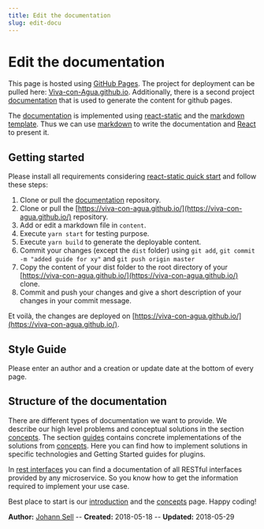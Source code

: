 ```yaml
---
title: Edit the documentation
slug: edit-docu
---
```


# Edit the documentation
This page is hosted using [GitHub Pages](https://pages.github.com/). The project for deployment can be pulled here: 
[Viva-con-Agua.github.io](https://github.com/Viva-con-Agua/Viva-con-Agua.github.io). Additionally, there is a second 
project [documentation](https://github.com/Viva-con-Agua/documentation) that is used to generate the content for github 
pages.

The [documentation](https://github.com/Viva-con-Agua/documentation) is implemented using 
[react-static](https://github.com/nozzle/react-static) and the 
[markdown template](https://github.com/nozzle/react-static/tree/master/examples/markdown).
Thus we can use [markdown](https://www.markdownguide.org/) to write the documentation and [React](https://reactjs.org/) 
to present it.

## Getting started
Please install all requirements considering [react-static quick start](https://github.com/nozzle/react-static#quick-start)
and follow these steps:
1. Clone or pull the [documentation](https://github.com/Viva-con-Agua/documentation) repository.
2. Clone or pull the [https://viva-con-agua.github.io/](https://viva-con-agua.github.io/) repository. 
3. Add or edit a markdown file in `content`.
4. Execute `yarn start` for testing purpose. 
5. Execute `yarn build` to generate the deployable content. 
6. Commit your changes (except the `dist` folder) using `git add`, `git commit -m "added guide for xy"` and 
`git push origin master` 
7. Copy the content of your dist folder to the root directory of your [https://viva-con-agua.github.io/](https://viva-con-agua.github.io/)
clone. 
8. Commit and push your changes and give a short description of your changes in your commit message.

Et voilà, the changes are deployed on [https://viva-con-agua.github.io/](https://viva-con-agua.github.io/).

## Style Guide
Please enter an author and a creation or update date at the bottom of every page.

## Structure of the documentation
There are different types of documentation we want to provide. We describe our high level problems and conceptual 
solutions in the section [concepts](/concepts). The section 
[guides](/guides) contains concrete implementations of the solutions from 
[concepts](/concepts). Here you can find how to implement solutions in specific 
technologies and Getting Started guides for plugins.

In [rest interfaces](/rest) you can find a documentation of all RESTful interfaces 
provided by any microservice. So you know how to get the information required to implement your use case.

Best place to start is our [introduction](/) and the 
[concepts](/concepts) page. Happy coding!


**Author:** [Johann Sell](https://cses.informatik.hu-berlin.de/members/johann.sell/) -- 
**Created:** 2018-05-18 --
**Updated:** 2018-05-29